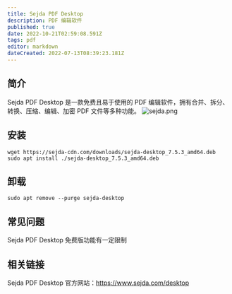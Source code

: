 ```yaml
---
title: Sejda PDF Desktop
description: PDF 编辑软件
published: true
date: 2022-10-21T02:59:08.591Z
tags: pdf
editor: markdown
dateCreated: 2022-07-13T08:39:23.181Z
---
```


## 简介
Sejda PDF Desktop 是一款免费且易于使用的 PDF 编辑软件，拥有合并、拆分、转换、压缩、编辑、加密 PDF 文件等多种功能。
![sejda.png](/sejda.png)
## 安装
```
wget https://sejda-cdn.com/downloads/sejda-desktop_7.5.3_amd64.deb
sudo apt install ./sejda-desktop_7.5.3_amd64.deb
```

## 卸载
```
sudo apt remove --purge sejda-desktop
```

## 常见问题
Sejda PDF Desktop 免费版功能有一定限制

## 相关链接
Sejda PDF Desktop 官方网站：https://www.sejda.com/desktop
